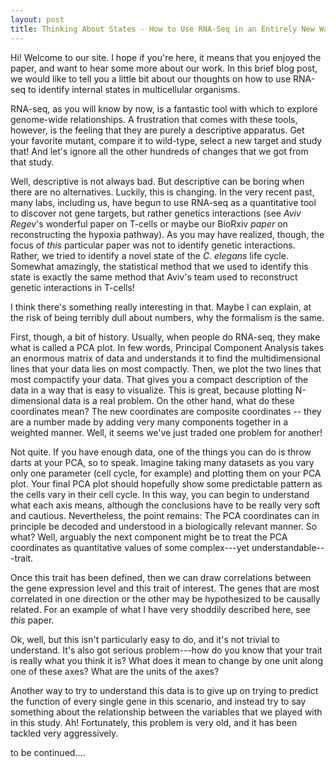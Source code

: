 ```yaml
---
layout: post
title: Thinking About States - How to Use RNA-Seq in an Entirely New Way
---
```


Hi! Welcome to our site. I hope if you're here, it means that you enjoyed the
paper, and want to hear some more about our work. In this brief blog post, we
would like to tell you a little bit about our thoughts on how to use RNA-seq
to identify internal states in multicellular organisms.

RNA-seq, as you will know by now, is a fantastic tool with which to explore
genome-wide relationships. A frustration that comes with these tools, however,
is the feeling that they are purely a descriptive apparatus. Get your favorite
mutant, compare it to wild-type, select a new target and study that! And let's
ignore all the other hundreds of changes that we got from that study.

Well, descriptive is not always bad. But descriptive can be boring when there
are no alternatives. Luckily, this is changing. In the very recent past, many
labs, including us, have begun to use RNA-seq as a quantitative tool to discover
not gene targets, but rather genetics interactions (see *Aviv Regev*'s wonderful
paper on T-cells or maybe our BioRxiv *paper* on reconstructing the hypoxia
pathway). As you may have realized, though, the focus of *this* particular paper
was not to identify genetic interactions. Rather, we tried to identify a novel
state of the *C. elegans* life cycle. Somewhat amazingly, the statistical method
that we used to identify this state is exactly the same method that Aviv's team
used to reconstruct genetic interactions in T-cells!

I think there's something really interesting in that. Maybe I can explain, at the
risk of being terribly dull about numbers, why the formalism is the same.

First, though, a bit of history. Usually, when people do RNA-seq, they make
what is called a PCA plot. In few words, Principal Component Analysis takes an
enormous matrix of data and understands it to find the multidimensional lines
that your data lies on most compactly. Then, we plot the two lines that most
compactify your data. That gives you a compact description of the data in a way
that is easy to visualize. This is great, because plotting N-dimensional data is
a real problem. On the other hand, what do these coordinates mean? The new
coordinates are composite coordinates -- they are a number made by adding very
many components together in a weighted manner. Well, it seems we've just traded
one problem for another!

Not quite. If you have enough data, one of the things you can do is throw darts
at your PCA, so to speak. Imagine taking many datasets as you vary only one
parameter (cell cycle, for example) and plotting them on your PCA plot. Your
final PCA plot should hopefully show some predictable pattern as the cells
vary in their cell cycle. In this way, you can begin to understand what each
axis means, although the conclusions have to be really very soft and cautious.
Nevertheless, the point remains: The PCA coordinates can in principle be
decoded and understood in a biologically relevant manner. So what? Well, arguably
the next component might be to treat the PCA coordinates as quantitative values
of some complex---yet understandable---trait.

Once this trait has been defined, then we can draw correlations between the
gene expression level and this trait of interest. The genes that are most correlated
in one direction or the other may be hypothesized to be causally related.
For an example of what I have very shoddily described here, see *this* paper.

Ok, well, but this isn't particularly easy to do, and it's not trivial to
understand. It's also got serious problem---how do you know that your trait is
really what you think it is? What does it mean to change by one unit along one
of these axes? What are the units of the axes?

Another way to try to understand this data is to give up on trying to predict the
function of every single gene in this scenario, and instead try to say something
about the relationship between the variables that we played with in this study.
Ah! Fortunately, this problem is very old, and it has been tackled very aggressively.


to be continued....
